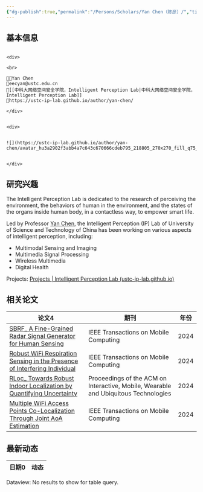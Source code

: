```yaml
---
{"dg-publish":true,"permalink":"/Persons/Scholars/Yan Chen（陈彦）/","title":"Professor","tags":["scholar"]}
---
```


## 基本信息
````ad-flex

<div>

<br>

🧑‍🔬Yan Chen
📮eecyan@ustc.edu.cn
🏫[[中科大网络空间安全学院，Intelligent Perception Lab|中科大网络空间安全学院，Intelligent Perception Lab]]
🔗https://ustc-ip-lab.github.io/author/yan-chen/

</div>


<div>


![](https://ustc-ip-lab.github.io/author/yan-chen/avatar_hu3a2902f3abb4a7c643c670666cdeb795_218805_270x270_fill_q75_lanczos_center.jpg)


</div>

````
## 研究兴趣
The Intelligent Perception Lab is dedicated to the research of perceiving the environment, the behaviors of human in the environment, and the states of the organs inside human body, in a contactless way, to empower smart life.

Led by Professor [Yan Chen](https://ustc-ip-lab.github.io/author/yan-chen), the Intelligent Perception (IP) Lab of University of Science and Technology of China has been working on various aspects of intelligent perception, including:
- Multimodal Sensing and Imaging
- Multimedia Signal Processing
- Wireless Multimedia
- Digital Health

Projects: [Projects | Intelligent Perception Lab (ustc-ip-lab.github.io)](https://ustc-ip-lab.github.io/projects/)

## 相关论文
<div><table class="dataview table-view-table"><thead class="table-view-thead"><tr class="table-view-tr-header"><th class="table-view-th"><span>论文</span><span class="dataview small-text">4</span></th><th class="table-view-th"><span>期刊</span></th><th class="table-view-th"><span>年份</span></th></tr></thead><tbody class="table-view-tbody"><tr><td><span><a data-tooltip-position="top" aria-label="Inputs/Zotero/SBRF_ A Fine-Grained Radar Signal Generator for Human Sensing.md" data-href="Inputs/Zotero/SBRF_ A Fine-Grained Radar Signal Generator for Human Sensing.md" href="Inputs/Zotero/SBRF_ A Fine-Grained Radar Signal Generator for Human Sensing.md" class="internal-link" target="_blank" rel="noopener">SBRF_ A Fine-Grained Radar Signal Generator for Human Sensing</a></span></td><td><span>IEEE Transactions on Mobile Computing</span></td><td>2024</td></tr><tr><td><span><a data-tooltip-position="top" aria-label="Inputs/Zotero/Robust WiFi Respiration Sensing in the Presence of Interfering Individual.md" data-href="Inputs/Zotero/Robust WiFi Respiration Sensing in the Presence of Interfering Individual.md" href="Inputs/Zotero/Robust WiFi Respiration Sensing in the Presence of Interfering Individual.md" class="internal-link" target="_blank" rel="noopener">Robust WiFi Respiration Sensing in the Presence of Interfering Individual</a></span></td><td><span>IEEE Transactions on Mobile Computing</span></td><td>2024</td></tr><tr><td><span><a data-tooltip-position="top" aria-label="Inputs/Zotero/RLoc_ Towards Robust Indoor Localization by Quantifying Uncertainty.md" data-href="Inputs/Zotero/RLoc_ Towards Robust Indoor Localization by Quantifying Uncertainty.md" href="Inputs/Zotero/RLoc_ Towards Robust Indoor Localization by Quantifying Uncertainty.md" class="internal-link" target="_blank" rel="noopener">RLoc_ Towards Robust Indoor Localization by Quantifying Uncertainty</a></span></td><td><span>Proceedings of the ACM on Interactive, Mobile, Wearable and Ubiquitous Technologies</span></td><td>2024</td></tr><tr><td><span><a data-tooltip-position="top" aria-label="Inputs/Zotero/Multiple WiFi Access Points Co-Localization Through Joint AoA Estimation.md" data-href="Inputs/Zotero/Multiple WiFi Access Points Co-Localization Through Joint AoA Estimation.md" href="Inputs/Zotero/Multiple WiFi Access Points Co-Localization Through Joint AoA Estimation.md" class="internal-link" target="_blank" rel="noopener">Multiple WiFi Access Points Co-Localization Through Joint AoA Estimation</a></span></td><td><span>IEEE Transactions on Mobile Computing</span></td><td>2024</td></tr></tbody></table></div>
 
## 最新动态
<div><table class="dataview table-view-table"><thead class="table-view-thead"><tr class="table-view-tr-header"><th class="table-view-th"><span>日期</span><span class="dataview small-text">0</span></th><th class="table-view-th"><span>动态</span></th></tr></thead><tbody class="table-view-tbody"></tbody></table><div class="dataview dataview-error-box"><p class="dataview dataview-error-message">Dataview: No results to show for table query.</p></div></div>